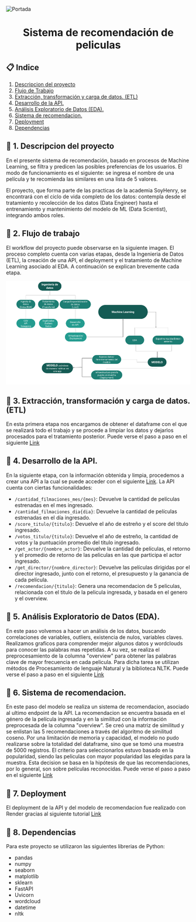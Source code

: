 ![Portada](https://d500.epimg.net/cincodias/imagenes/2020/12/31/lifestyle/1609408585_467254_1609408795_noticia_normal.jpg)

<h1 align="center">  Sistema de recomendación de peliculas </h1>

## 📋 Indice
1. [Descripcion del proyecto](#descripcion)
2. [Flujo de Trabajo](#workflow)
3. [Extracción, transformación y carga de datos. (ETL)](#etl)
4. [Desarrollo de la API.](#api)
5. [Análisis Exploratorio de Datos (EDA).](#eda)
6. [Sistema de recomendacion.](#sist)
7. [Deployment](#deploy)
8. [Dependencias](#depen)


## 🧹 1. Descripcion del proyecto <a name="descripcion"></a>

En el presente sistema de recomendación, basado en procesos de Machine Learning, se filtra y predicen las posibles preferencias de los usuarios. El modo de funcionamiento es el siguiente: se ingresa el nombre de una película y te recomienda las similares en una lista de 5 valores.

El proyecto, que forma parte de las practicas de la academia SoyHenry, se encontrará con el ciclo de vida completo de los datos: contempla desde el tratamiento y recolección de los datos (Data Engineer) hasta el entrenamiento y mantenimiento del modelo de ML (Data Scientist), integrando ambos roles.

## 🧹 2. Flujo de trabajo <a name="workflow"></a>

El workflow del proyecto puede observarse en la siguiente imagen. El proceso completo cuenta con varias etapas, desde la Ingenieria de Datos (ETL), la creación de una API, el deployment y el tratamiento de Machine Learning asociado al EDA. A continuación se explican brevemente cada etapa.

![Workflow](src\DiagramaConceptualDelFlujoDeProcesos.png)

## 🧹 3. Extracción, transformación y carga de datos. (ETL) <a name="etl"></a>

En esta primera etapa nos encargamos de obtener el dataframe con el que se realizará todo el trabajo y se procede a limpiar los datos y dejarlos procesados para el tratamiento posterior. Puede verse el paso a paso en el siguiente [Link](/ETL.ipynb)

## 🧹 4. Desarrollo de la API. <a name="api"></a>

En la siguiente etapa, con la información obtenida y limpia, procedemos a crear una API a la cual se puede acceder con el siguiente [Link](https://movies-info-z1wd.onrender.com). La API cuenta con ciertas funcionalidades:

+ `/cantidad_filmaciones_mes/{mes}`: Devuelve la cantidad de películas estrenadas en el mes ingresado.
+ `/cantidad_filmaciones_dia{dia}`: Devuelve la cantidad de películas estrenadas en el día ingresado.
+ `/score_titulo/{titulo}`: Devuelve el año de estreño y el score del titulo ingresado.
+ `/votos_titulo/{titulo}`: Devuelve el año de estreño, la cantidad de votos y la puntuación promedio del titulo ingresado.
+ `/get_actor/{nombre_actor}`: Devuelve la cantidad de películas, el retorno y el promedio de retorno de las peliculas en las que participa el actor ingresado.
+ `/get_director/{nombre_director}`: Devuelve las películas dirigidas por el director ingresado, junto con el retorno, el presupuesto y la ganancia de cada película. 
+ `/recomendacion/{titulo}`: Genera una recomendacion de 5 peliculas, relacionada con el titulo de la pelicula ingresada, y basada en el genero y el overview. 

## 🧹 5. Análisis Exploratorio de Datos (EDA). <a name="eda"></a>

En este paso volvemos a hacer un análisis de los datos, buscando correlaciones de variables, outliers, existencia de nulos, variables claves. Realizamos graficos para comprender mejor algunos datos y wordclouds para conocer las palabras mas repetidas. A su vez, se realiza el preprocesamiento de la columna "overview" para obtener las palabras clave de mayor frecuencia en cada pelicula. Para dicha tarea se utilizan métodos de Procesamiento de lenguaje Natural y la biblioteca NLTK. Puede verse el paso a paso en el siguiente [Link](/EDA.ipynb)

## 🧹 6. Sistema de recomendacion. <a name="sist"></a>

En este paso del modelo se realiza un sistema de recomendacion, asociado al ultimo endpoint de la API. La recomendacion se encuentra basada en el género de la película ingresada y en la similitud con la información preprocesada de la columna "overview". Se creó una matriz de similitud y se enlistan las 5 recomendaciones a través del algoritmo de similitud coseno. Por una limitación de memoria y capacidad, el modelo no pudo realizarse sobre la totalidad del dataframe, sino que se tomó una muestra de 5000 registros. El criterio para seleccionarlos estuvo basado en la popularidad, siendo las peliculas con mayor popularidad las elegidas para la muestra. Esta decision se basa en la hipótesis de que las recomendaciones, por lo general, son sobre películas reconocidas. Puede verse el paso a paso en el siguiente [Link](/ml.ipynb)

## 🧹 7. Deployment <a name="deploy"></a>

El deployment de la API y del modelo de recomendacion fue realizado con Render gracias al siguiente tutorial [Link](https://github.com/HX-FNegrete/render-fastapi-tutorial)

## 🧹 8. Dependencias <a name="depen"></a>

Para este proyecto se utilizaron las siguientes librerias de Python:

- pandas
- numpy
- seaborn
- matplotlib
- sklearn
- FastAPI
- Uvicorn
- wordcloud
- datetime
- nltk






